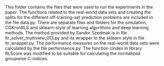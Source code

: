 This folder contains the files that were used to run the experiments in the paper. The functions related to the real-world data sets and creating the splits for the different off-training-set prediction problems are included in the file data.py. There are separate files and folders for the simulation, CGKronRLS and sklearn-style of learning algorithms and deep learning methods. The method provided by Sandor Szedmak is in file ltr_solver_multiview_013.py and its wrapper to the sklearn style in file ltr_wrapper.py. The performance measures on the real-world data sets were calculated by the file performance.py. The function cindex in library RLScore was modified to be suitable for calculating the normalized groupwise C-indices. 